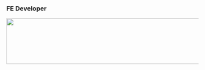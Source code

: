 ### FE Developer



<a href="https://github.com/devxb/gitanimals">
  <img
    src="https://render.gitanimals.org/lines/BrightJun96"
    width="600"
    height="120"
  />
</a>
  
  








